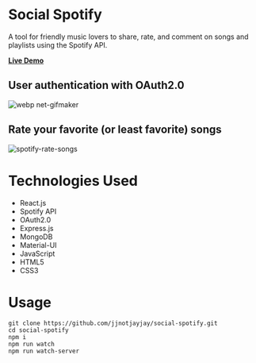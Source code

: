 # Social Spotify

A tool for friendly music lovers to share, rate, and comment on songs and playlists using the Spotify API.

**[Live Demo](https://social-spotify-jjnotjayjay.herokuapp.com/)**

## User authentication with OAuth2.0
![webp net-gifmaker](https://user-images.githubusercontent.com/39274776/47970809-25690080-e03f-11e8-9c33-ee9640cf2464.gif)

## Rate your favorite (or least favorite) songs
![spotify-rate-songs](https://user-images.githubusercontent.com/39274776/47970855-9f998500-e03f-11e8-8ad1-ffea33d3110d.gif)

# Technologies Used
* React.js
* Spotify API
* OAuth2.0
* Express.js
* MongoDB
* Material-UI
* JavaScript
* HTML5
* CSS3

# Usage
```
git clone https://github.com/jjnotjayjay/social-spotify.git
cd social-spotify
npm i
npm run watch
npm run watch-server
```
